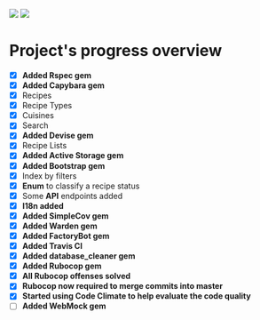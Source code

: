 <a href="https://codeclimate.com/github/kendyhiga/cookbook-treinadev/maintainability"><img src="https://api.codeclimate.com/v1/badges/b9ad31b11fe463f880ad/maintainability" /></a>
<a href="https://codeclimate.com/github/kendyhiga/cookbook-treinadev/test_coverage"><img src="https://api.codeclimate.com/v1/badges/b9ad31b11fe463f880ad/test_coverage" /></a>

# Project's progress overview

- [x] **Added Rspec gem**
- [x] **Added Capybara gem**
- [x] Recipes
- [x] Recipe Types
- [x] Cuisines
- [x] Search
- [x] **Added Devise gem**
- [x] Recipe Lists
- [x] **Added Active Storage gem**
- [x] **Added Bootstrap gem**
- [x] Index by filters
- [x] **Enum** to classify a recipe status
- [x] Some **API** endpoints added
- [x] **I18n added**
- [x] **Added SimpleCov gem**
- [x] **Added Warden gem**
- [x] **Added FactoryBot gem**
- [x] **Added Travis CI**
- [x] **Added database_cleaner gem**
- [x] **Added Rubocop gem**
- [x] **All Rubocop offenses solved**
- [x] **Rubocop now required to merge commits into master**
- [x] **Started using Code Climate to help evaluate the code quality**
- [ ] **Added WebMock gem**
